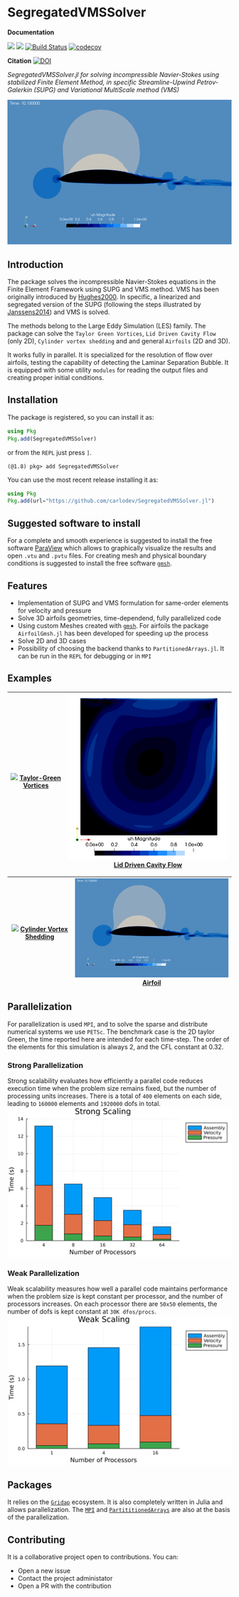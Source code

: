 # SegregatedVMSSolver

**Documentation**

[![](https://img.shields.io/badge/docs-stable-blue.svg)](https://carlodev.github.io/SegregatedVMSSolver.jl/stable/)
[![](https://img.shields.io/badge/docs-dev-blue.svg)](https://carlodev.github.io/SegregatedVMSSolver.jl/dev/)
[![Build Status](https://github.com/carlodev/SegregatedVMSSolver.jl/actions/workflows/CI.yml/badge.svg?branch=master)](https://github.com/carlodev/SegregatedVMSSolver.jl/actions/workflows/CI.yml?query=branch%3Amaster)
[![codecov](https://codecov.io/gh/carlodev/SegregatedVMSSolver.jl/graph/badge.svg?token=GSJB5o6A0m)](https://codecov.io/gh/carlodev/SegregatedVMSSolver.jl)

**Citation**
[![DOI](https://joss.theoj.org/papers/10.21105/joss.07564/status.svg)](https://joss.theoj.org/papers/10.21105/joss.07564)

*SegregatedVMSSolver.jl for solving incompressible Navier-Stokes using stabilized Finite Element Method, in specific Streamline-Upwind Petrov-Galerkin (SUPG) and Variational MultiScale method (VMS)*

![Julia flow](docs/figs/DU89.gif)

## Introduction
The package solves the incompressible Navier-Stokes equations in the Finite Element Framework using SUPG and VMS method. VMS has been originally introduced by [Hughes2000](@cite). In specific, a linearized and segregated version of the SUPG (following the steps illustrated by [Janssens2014](@cite)) and VMS is solved. 

The methods belong to the Large Eddy Simulation (LES) family. The package can solve the `Taylor Green Vortices`, `Lid Driven Cavity Flow` (only 2D), `Cylinder vortex shedding` and and general `Airfoils` (2D and 3D). 

It works fully in parallel. It is specialized for the resolution of flow over airfoils, testing the capability of detecting the Laminar Separation Bubble. It is equipped with some utility `modules` for reading the output files and creating proper initial conditions.

## Installation
The package is registered, so you can install it as:
```julia
using Pkg
Pkg.add(SegregatedVMSSolver)
```

or from the `REPL` just press `]`.

```example
(@1.8) pkg> add SegregatedVMSSolver
```

You can use the most recent release installing it as:
```julia
using Pkg
Pkg.add(url="https://github.com/carlodev/SegregatedVMSSolver.jl")
```

## Suggested software to install

For a complete and smooth experience is suggested to install the free software [ParaView](https://www.paraview.org/) which allows to graphically visualize the results and open `.vtu` and `.pvtu` files.
For creating mesh and physical boundary conditions is suggested to install the free software [`gmsh`](https://gmsh.info/).

## Features
- Implementation of SUPG and VMS formulation for same-order elements for velocity and pressure
- Solve 3D airfoils geometries, time-dependend, fully parallelized code
- Using custom Meshes created with [`gmsh`](https://gmsh.info/). For airfoils the package `AirfoilGmsh.jl` has been developed for speeding up the process
- Solve 2D and 3D cases
- Possibility of choosing the backend thanks to `PartitionedArrays.jl`. It can be run in the `REPL` for debugging or in `MPI`


## Examples

| ![](docs/figs/TGV.gif)  [Taylor-Green Vortices](https://carlodev.github.io/SegregatedVMSSolver.jl/dev/Cases/taylorgreen/) |  ![](docs/figs/Ldx.png)  [Lid Driven Cavity Flow](https://carlodev.github.io/SegregatedVMSSolver.jl/dev/Cases/liddriven/) |
|:-------------:|:-------------:|

| ![](docs/figs/Cyl3D.gif)  [Cylinder Vortex Shedding](https://carlodev.github.io/SegregatedVMSSolver.jl/dev/Cases/cylinder/)  | ![](docs/figs/DU89.gif) [Airfoil](https://carlodev.github.io/SegregatedVMSSolver.jl/dev/Cases/airfoil/)   | 
|:-------------:|:-------------:|


## Parallelization
For parallelization is used `MPI`, and to solve the sparse and distribute numerical systems we use `PETSc`.
The benchmark case is the 2D taylor Green, the time reported here are intended for each time-step. The order of the elements for this simulation is always 2, and the CFL constant at 0.32.

### Strong Parallelization
Strong scalability evaluates how efficiently a parallel code reduces execution time when the problem size remains fixed, but the number of processing units increases. There is a total of `400` elements on each side, leading to `160000` elements and `1920000` dofs in total.
![MPI-strong](docs/figs/STRONG_TGV.png)


### Weak Parallelization
Weak scalability measures how well a parallel code maintains performance when the problem size is kept constant per processor, and the number of processors increases. On each processor there are `50x50` elements, the number of dofs is kept constant at `30K dfos/procs`.
![MPI-weak](docs/figs/WEAK_TGV.png)



## Packages
It relies on the  [`Gridap`](https://github.com/gridap/Gridap.jl) ecosystem. It is also completely written in Julia and allows parallelization. The [`MPI`](https://github.com/JuliaParallel/MPI.jl) and [`PartititionedArrays`](https://github.com/fverdugo/PartitionedArrays.jl) are also at the basis of the parallelization.



## Contributing
It is a collaborative project open to contributions. You can:
- Open a new issue
- Contact the project administator
- Open a PR with the contribution
